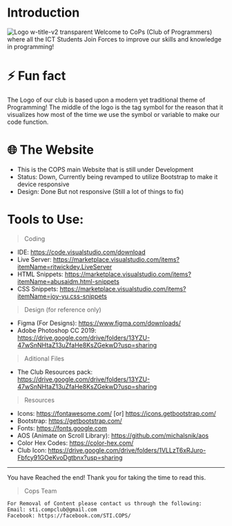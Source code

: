 # Introduction
![Logo w-title-v2 transparent](https://user-images.githubusercontent.com/114017269/191326776-1a8dce8f-8609-4d51-9e33-a95ee99fc10a.png)
Welcome to CoPs (Club of Programmers) where all the ICT Students Join Forces to improve our skills and knowledge in programming!

# ⚡ Fun fact
The Logo of our club is based upon a modern yet traditional theme of Programming! The middle of the logo is the tag symbol for the reason that it visualizes how most of the time we use the symbol or variable to make our code function.


# 🌐 The Website
- This is the COPS main Website that is still under Development
- Status: Down, Currently being revamped to utilize Bootstrap to make it device responsive
- Design: Done But not responsive (Still a lot of things to fix)
# Tools to Use: 

> Coding
- IDE: https://code.visualstudio.com/download
- Live Server: https://marketplace.visualstudio.com/items?itemName=ritwickdey.LiveServer
- HTML Snippets: https://marketplace.visualstudio.com/items?itemName=abusaidm.html-snippets
- CSS Snippets: https://marketplace.visualstudio.com/items?itemName=joy-yu.css-snippets
> Design (for reference only)
- Figma (For Designs): https://www.figma.com/downloads/
- Adobe Photoshop CC 2019: https://drive.google.com/drive/folders/13YZU-47wSnNHtaZ13uZfaHe8KsZGekwD?usp=sharing
> Aditional Files
- The Club Resources pack: https://drive.google.com/drive/folders/13YZU-47wSnNHtaZ13uZfaHe8KsZGekwD?usp=sharing

> Resources
- Icons: https://fontawesome.com/ [or] https://icons.getbootstrap.com/
- Bootstrap: https://getbootstrap.com/
- Fonts: https://fonts.google.com
- AOS (Animate on Scroll Library): https://github.com/michalsnik/aos
- Color Hex Codes: https://color-hex.com/ 
- Club Icon: https://drive.google.com/drive/folders/1VLLzT6xRJuro-Fbfcy91GOeKvoDgtbnx?usp=sharing



-----------------------------------------------------------------------------------------------------------------------------------------------------------
You have Reached the end! Thank you for taking the time to read this.
> Cops Team

```
For Removal of Content please contact us through the following:
Email: sti.compclub@gmail.com
Facebook: https://facebook.com/STI.COPS/
```
